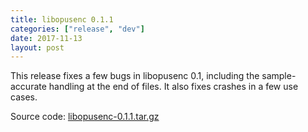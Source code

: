 ```yaml
---
title: libopusenc 0.1.1
categories: ["release", "dev"]
date: 2017-11-13
layout: post
---
```


This release fixes a few bugs in libopusenc 0.1, including the sample-accurate
handling at the end of files. It also fixes crashes in a few use cases.

Source code: [libopusenc-0.1.1.tar.gz](https://archive.mozilla.org/pub/opus/libopusenc-0.1.1.tar.gz)
